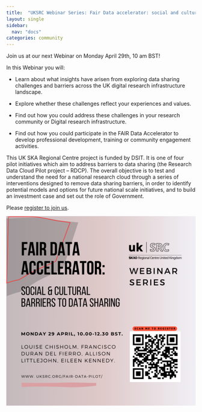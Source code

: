 ```yaml
---
title:  "UKSRC Webinar Series: Fair Data accelerator: social and cultural barriers to data sharing"
layout: single
sidebar:
  nav: "docs"
categories: community
---
```

Join us at our next Webinar on Monday April 29th, 10 am BST! 

In this Webinar you will: 
 
- Learn about what insights have arisen from exploring data sharing challenges and barriers across the UK digital research infrastructure landscape.
 
- Explore whether these challenges reflect your experiences and values.
- Find out how you could address these challenges in your research community or Digital research infrastructure.
 
- Find out how you could participate in the FAIR Data Accelerator to develop professional development, training or community engagement activities.
 
This UK SKA Regional Centre project is funded by DSIT. It is one of four pilot initiatives which aim to address barriers to data sharing (the Research Data Cloud Pilot project – RDCP). The overall objective is to test and understand the need for a national research cloud through a series of interventions designed to remove data sharing barriers, in order to identify potential models and options for future national scale initiatives, and to build an investment case and set out the role of Government.

Please [register to join us](https://ucl.zoom.us/meeting/register/tJctfuyopzsjEt3UKmWr_-TAFcIdd2ERAL__#/registration).

![](assets/images/Fair-data-accelerator-webinar.png)





